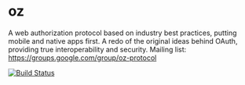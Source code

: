 oz
==

A web authorization protocol based on industry best practices, putting mobile and native apps first. A redo of the original ideas behind OAuth, providing true interoperability and security.
Mailing list: https://groups.google.com/group/oz-protocol

[![Build Status](https://secure.travis-ci.org/hueniverse/oz.png)](http://travis-ci.org/hueniverse/oz)
